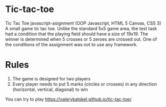 # Tic-tac-toe
Tic Tac Toe javascript-asignment (OOP Javascript, HTML 5 Canvas, CSS 3)
A small game tic tac toe. Unlike the standard 5x5 game area, the test task had a condition that the playing field should have a size of 19x19. The winner is determined when 5 crosses or 5 zeroes are crossed out. One of the conditions of the assignment was not to use any framework.

# Rules
1. The game is designed for two players
2. Every player needs to put 5 marks (circles or crosses) in any direction (horizontal, vertical, diagonal) to win

You can try to play https://valerykatskel.github.io/tic-tac-toe/
